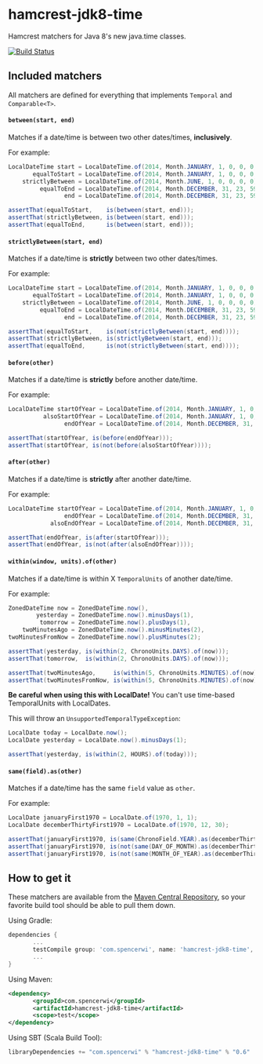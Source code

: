 hamcrest-jdk8-time
==================

Hamcrest matchers for Java 8's new java.time classes.

[![Build Status](https://travis-ci.org/spencerwi/hamcrest-jdk8-time.svg?branch=master)](https://travis-ci.org/spencerwi/hamcrest-jdk8-time)

Included matchers
-----------------

All matchers are defined for everything that implements `Temporal` and `Comparable<T>`.


#### `between(start, end)`

Matches if a date/time is between two other dates/times, **inclusively**.

For example:

```java
LocalDateTime start = LocalDateTime.of(2014, Month.JANUARY, 1, 0, 0, 0, 0),
       equalToStart = LocalDateTime.of(2014, Month.JANUARY, 1, 0, 0, 0, 0),
    strictlyBetween = LocalDateTime.of(2014, Month.JUNE, 1, 0, 0, 0, 0),
         equalToEnd = LocalDateTime.of(2014, Month.DECEMBER, 31, 23, 59, 59, 99),
                end = LocalDateTime.of(2014, Month.DECEMBER, 31, 23, 59, 59, 99);

assertThat(equalToStart,    is(between(start, end)));
assertThat(strictlyBetween, is(between(start, end)));
assertThat(equalToEnd,      is(between(start, end)));
```

#### `strictlyBetween(start, end)`

Matches if a date/time is **strictly** between two other dates/times.

For example:

```java
LocalDateTime start = LocalDateTime.of(2014, Month.JANUARY, 1, 0, 0, 0, 0),
       equalToStart = LocalDateTime.of(2014, Month.JANUARY, 1, 0, 0, 0, 0),
    strictlyBetween = LocalDateTime.of(2014, Month.JUNE, 1, 0, 0, 0, 0),
         equalToEnd = LocalDateTime.of(2014, Month.DECEMBER, 31, 23, 59, 59, 99),
                end = LocalDateTime.of(2014, Month.DECEMBER, 31, 23, 59, 59, 99);

assertThat(equalToStart,    is(not(strictlyBetween(start, end))));
assertThat(strictlyBetween, is(strictlyBetween(start, end)));
assertThat(equalToEnd,      is(not(strictlyBetween(start, end))));
```

#### `before(other)`

Matches if a date/time is **strictly** before another date/time.

For example:

```java
LocalDateTime startOfYear = LocalDateTime.of(2014, Month.JANUARY, 1, 0, 0, 0, 0),
          alsoStartOfYear = LocalDateTime.of(2014, Month.JANUARY, 1, 0, 0, 0, 0),
                endOfYear = LocalDateTime.of(2014, Month.DECEMBER, 31, 23, 59, 59, 99);

assertThat(startOfYear, is(before(endOfYear)));
assertThat(startOfYear, is(not(before(alsoStartOfYear))));
```

#### `after(other)`

Matches if a date/time is **strictly** after another date/time.

For example:

```java
LocalDateTime startOfYear = LocalDateTime.of(2014, Month.JANUARY, 1, 0, 0, 0, 0),
                endOfYear = LocalDateTime.of(2014, Month.DECEMBER, 31, 23, 59, 59, 99),
            alsoEndOfYear = LocalDateTime.of(2014, Month.DECEMBER, 31, 23, 59, 59, 99);

assertThat(endOfYear, is(after(startOfYear)));
assertThat(endOfYear, is(not(after(alsoEndOfYear))));
```

#### `within(window, units).of(other)` 

Matches if a date/time is within X `TemporalUnits` of another date/time.

For example:

```java
ZonedDateTime now = ZonedDateTime.now(),
        yesterday = ZonedDateTime.now().minusDays(1),
         tomorrow = ZonedDateTime.now().plusDays(1),
    twoMinutesAgo = ZonedDateTime.now().minusMinutes(2),
twoMinutesFromNow = ZonedDateTime.now().plusMinutes(2);

assertThat(yesterday, is(within(2, ChronoUnits.DAYS).of(now)));
assertThat(tomorrow,  is(within(2, ChronoUnits.DAYS).of(now)));

assertThat(twoMinutesAgo,     is(within(5, ChronoUnits.MINUTES).of(now)));
assertThat(twoMinutesFromNow, is(within(5, ChronoUnits.MINUTES).of(now)));
```

**Be careful when using this with LocalDate!** You can't use time-based TemporalUnits with LocalDates.

This will throw an `UnsupportedTemporalTypeException`:

```java
LocalDate today = LocalDate.now();
LocalDate yesterday = LocalDate.now().minusDays(1);

assertThat(yesterday, is(within(2, HOURS).of(today)));
```

#### `same(field).as(other)`

Matches if a date/time has the same `field` value as `other`.

For example:

```java
LocalDate januaryFirst1970 = LocalDate.of(1970, 1, 1);
LocalDate decemberThirtyFirst1970 = LocalDate.of(1970, 12, 30);

assertThat(januaryFirst1970, is(same(ChronoField.YEAR).as(decemberThirtyFirst1970)));
assertThat(januaryFirst1970, is(not(same(DAY_OF_MONTH).as(decemberThirtyFirst1970))));
assertThat(januaryFirst1970, is(not(same(MONTH_OF_YEAR).as(decemberThirtyFirst1970))));
```

How to get it
-------------

These matchers are available from the [Maven Central Repository](http://search.maven.org/#search%7Cga%7C1%7Cg%3Acom.spencerwi%20a%3A%22hamcrest-jdk8-time%22), so your favorite build tool should be able to pull them down.

Using Gradle:

```groovy
dependencies {
       ...
       testCompile group: 'com.spencerwi', name: 'hamcrest-jdk8-time', version: '0.6'
       ...
}
```

Using Maven:

```xml
<dependency>
       <groupId>com.spencerwi</groupId>
       <artifactId>hamcrest-jdk8-time</artifactId>
       <scope>test</scope>
</dependency>
```

Using SBT (Scala Build Tool):

```scala
libraryDependencies += "com.spencerwi" % "hamcrest-jdk8-time" % "0.6"
```
